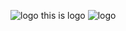 ![logo](https://github.com/user-attachments/assets/abf4a897-bc0d-4bf3-84c7-bd6a449cfbd5)
this is logo 
![logo](https://github.com/user-attachments/assets/d9057f3b-b30f-4cc4-b821-726aefca18a4)
